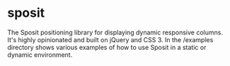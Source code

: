 # sposit
The Sposit positioning library for displaying dynamic responsive columns. It's highly opinionated and built on jQuery and CSS 3. In the /examples directory shows various examples of how to use Sposit in a static or dynamic environment.
